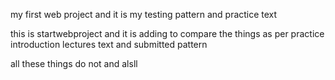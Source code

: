 my first web project and it is my testing pattern and practice text

this is startwebproject and it is adding to compare the things as per practice
introduction
lectures
text and submitted pattern 

all these things do not and alsll

